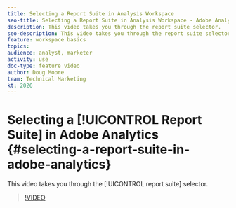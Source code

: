 ```yaml
---
title: Selecting a Report Suite in Analysis Workspace
seo-title: Selecting a Report Suite in Analysis Workspace - Adobe Analytics
description: This video takes you through the report suite selector.
seo-description: This video takes you through the report suite selector. - Adobe Analytics
feature: workspace basics
topics: 
audience: analyst, marketer
activity: use
doc-type: feature video
author: Doug Moore
team: Technical Marketing
kt: 2026
---
```


# Selecting a [!UICONTROL Report Suite] in Adobe Analytics {#selecting-a-report-suite-in-adobe-analytics}

This video takes you through the [!UICONTROL report suite] selector.

>[!VIDEO](https://video.tv.adobe.com/v/23967/?quality=12)
